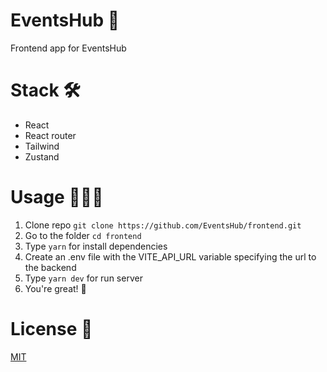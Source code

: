 # EventsHub 🎉

Frontend app for EventsHub

# Stack 🛠

- React
- React router
- Tailwind
- Zustand

# Usage 👨🏼‍💻

1. Clone repo `git clone https://github.com/EventsHub/frontend.git`
2. Go to the folder `cd frontend`
3. Type `yarn` for install dependencies
4. Create an .env file with the VITE_API_URL variable specifying the url to the backend
5. Type `yarn dev` for run server
6. You're great! 🥳

# License 📜

[MIT](./LICENSE)
